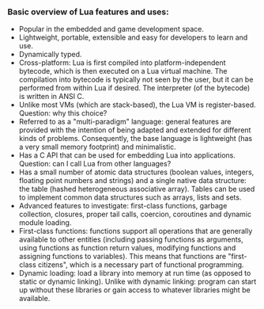 ### Basic overview of Lua features and uses:

- Popular in the embedded and game development space.
- Lightweight, portable, extensible and easy for developers to learn and use.
- Dynamically typed.
- Cross-platform: Lua is first compiled into platform-independent bytecode, which is then executed on a Lua virtual machine. The compilation into bytecode is typically not seen by the user, but it can be performed from within Lua if desired. The interpreter (of the bytecode) is written in ANSI C.
- Unlike most VMs (which are stack-based), the Lua VM is register-based. Question: why this choice?
- Referred to as a "multi-paradigm" language: general features are provided with the intention of being adapted and extended for different kinds of problems. Consequently, the base language is lightweight (has a very small memory footprint) and minimalistic.
- Has a C API that can be used for embedding Lua into applications. Question: can I call Lua from other languages?
- Has a small number of atomic data structures (boolean values, integers, floating point numbers and strings) and a single native data structure: the table (hashed heterogeneous associative array). Tables can be used to implement common data structures such as arrays, lists and sets.
- Advanced features to investigate: first-class functions, garbage collection, closures, proper tail calls, coercion, coroutines and dynamic module loading.
- First-class functions: functions support all operations that are generally available to other entities (including passing functions as arguments, using functions as function return values, modifying functions and assigning functions to variables). This means that functions are "first-class citizens", which is a necessary part of functional programming.
- Dynamic loading: load a library into memory at run time (as opposed to static or dynamic linking). Unlike with dynamic linking: program can start up without these libraries or gain access to whatever libraries might be available.
